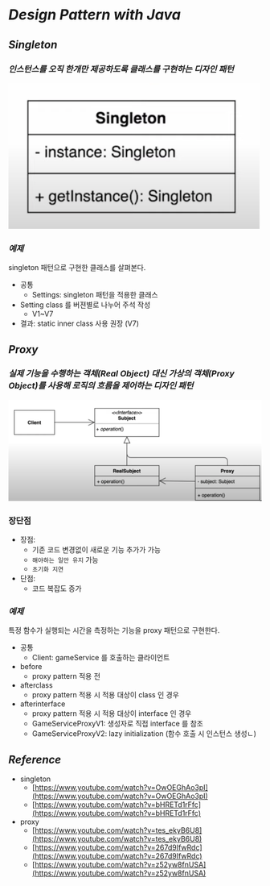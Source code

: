 # _Design Pattern with Java_

## _Singleton_
### _인스턴스를 오직 한개만 제공하도록 클래스를 구현하는 디자인 패턴_

![image/singleton-pattern.png](image/singleton-pattern.png)

### _예제_
singleton 패턴으로 구현한 클래스를 살펴본다. 
* 공통
  * Settings: singleton 패턴을 적용한 클래스
* Setting class 를 버젼별로 나누어 주석 작성
  * V1~V7
* 결과: static inner class 사용 권장 (V7)

## _Proxy_
### _실제 기능을 수행하는 객체(Real Object) 대신 가상의 객체(Proxy Object)를 사용해 로직의 흐름을 제어하는 디자인 패턴_

![image/proxy-pattern.png](image/proxy-pattern.png)

### 장단점

* 장점:
  * 기존 코드 변경없이 새로운 기능 추가가 가능
  * `해야하는 일만 유지` 가능
  * `초기화 지연`
* 단점:
  * 코드 복잡도 증가

### _예제_

특정 함수가 실행되는 시간을 측정하는 기능을 proxy 패턴으로 구현한다.
* 공통
  * Client: gameService 를 호출하는 클라이언트
* before
  * proxy pattern 적용 전
* afterclass
  * proxy pattern 적용 시 적용 대상이 class 인 경우
* afterinterface
  * proxy pattern 적용 시 적용 대상이 interface 인 경우
  * GameServiceProxyV1: 생성자로 직접 interface 를 참조
  * GameServiceProxyV2: lazy initialization (함수 호출 시 인스턴스 생성ㄴ)

## _Reference_
* singleton
  * [https://www.youtube.com/watch?v=OwOEGhAo3pI](https://www.youtube.com/watch?v=OwOEGhAo3pI)
  * [https://www.youtube.com/watch?v=bHRETd1rFfc](https://www.youtube.com/watch?v=bHRETd1rFfc)
* proxy
  * [https://www.youtube.com/watch?v=tes_ekyB6U8](https://www.youtube.com/watch?v=tes_ekyB6U8)
  * [https://www.youtube.com/watch?v=267d9IfwRdc](https://www.youtube.com/watch?v=267d9IfwRdc)
  * [https://www.youtube.com/watch?v=z52yw8fnUSA](https://www.youtube.com/watch?v=z52yw8fnUSA)
